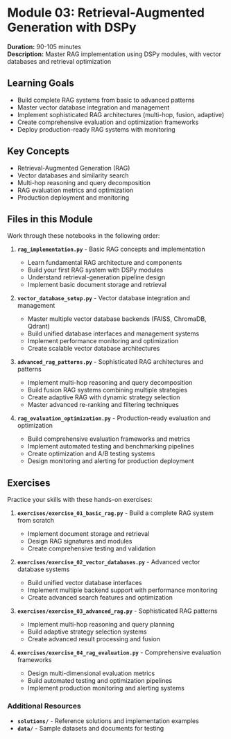 # Module 03: Retrieval-Augmented Generation with DSPy

**Duration:** 90-105 minutes  
**Description:** Master RAG implementation using DSPy modules, with vector databases and retrieval optimization

## Learning Goals

- Build complete RAG systems from basic to advanced patterns
- Master vector database integration and management
- Implement sophisticated RAG architectures (multi-hop, fusion, adaptive)
- Create comprehensive evaluation and optimization frameworks
- Deploy production-ready RAG systems with monitoring

## Key Concepts

- Retrieval-Augmented Generation (RAG)
- Vector databases and similarity search
- Multi-hop reasoning and query decomposition
- RAG evaluation metrics and optimization
- Production deployment and monitoring

## Files in this Module

Work through these notebooks in the following order:

1. **`rag_implementation.py`** - Basic RAG concepts and implementation
   - Learn fundamental RAG architecture and components
   - Build your first RAG system with DSPy modules
   - Understand retrieval-generation pipeline design
   - Implement basic document storage and retrieval

2. **`vector_database_setup.py`** - Vector database integration and management
   - Master multiple vector database backends (FAISS, ChromaDB, Qdrant)
   - Build unified database interfaces and management systems
   - Implement performance monitoring and optimization
   - Create scalable vector database architectures

3. **`advanced_rag_patterns.py`** - Sophisticated RAG architectures and patterns
   - Implement multi-hop reasoning and query decomposition
   - Build fusion RAG systems combining multiple strategies
   - Create adaptive RAG with dynamic strategy selection
   - Master advanced re-ranking and filtering techniques

4. **`rag_evaluation_optimization.py`** - Production-ready evaluation and optimization
   - Build comprehensive evaluation frameworks and metrics
   - Implement automated testing and benchmarking pipelines
   - Create optimization and A/B testing systems
   - Design monitoring and alerting for production deployment

## Exercises

Practice your skills with these hands-on exercises:

1. **`exercises/exercise_01_basic_rag.py`** - Build a complete RAG system from scratch
   - Implement document storage and retrieval
   - Design RAG signatures and modules
   - Create comprehensive testing and validation

2. **`exercises/exercise_02_vector_databases.py`** - Advanced vector database systems
   - Build unified vector database interfaces
   - Implement multiple backend support with performance monitoring
   - Create advanced search features and optimization

3. **`exercises/exercise_03_advanced_rag.py`** - Sophisticated RAG patterns
   - Implement multi-hop reasoning and query planning
   - Build adaptive strategy selection systems
   - Create advanced result processing and fusion

4. **`exercises/exercise_04_rag_evaluation.py`** - Comprehensive evaluation frameworks
   - Design multi-dimensional evaluation metrics
   - Build automated testing and optimization pipelines
   - Implement production monitoring and alerting systems

### Additional Resources

- **`solutions/`** - Reference solutions and implementation examples
- **`data/`** - Sample datasets and documents for testing
